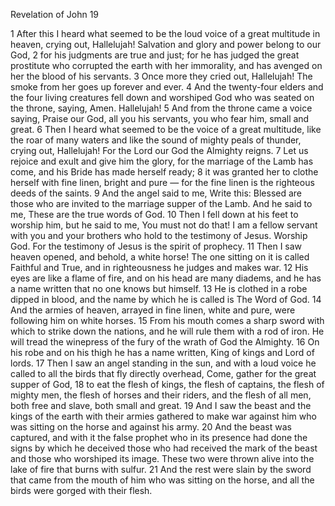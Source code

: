 Revelation of John 19

1	After this I heard what seemed to be the loud voice of a great multitude in heaven, crying out, Hallelujah! Salvation and glory and power belong to our God,
2	for his judgments are true and just; for he has judged the great prostitute who corrupted the earth with her immorality, and has avenged on her the blood of his servants.
3	Once more they cried out, Hallelujah! The smoke from her goes up forever and ever.
4	And the twenty-four elders and the four living creatures fell down and worshiped God who was seated on the throne, saying, Amen. Hallelujah!
5	And from the throne came a voice saying, Praise our God, all you his servants, you who fear him, small and great.
6	Then I heard what seemed to be the voice of a great multitude, like the roar of many waters and like the sound of mighty peals of thunder, crying out, Hallelujah! For the Lord our God the Almighty reigns.
7	Let us rejoice and exult and give him the glory, for the marriage of the Lamb has come, and his Bride has made herself ready;
8	it was granted her to clothe herself with fine linen, bright and pure — for the fine linen is the righteous deeds of the saints.
9	And the angel said to me, Write this: Blessed are those who are invited to the marriage supper of the Lamb. And he said to me, These are the true words of God.
10	Then I fell down at his feet to worship him, but he said to me, You must not do that! I am a fellow servant with you and your brothers who hold to the testimony of Jesus. Worship God. For the testimony of Jesus is the spirit of prophecy.
11	Then I saw heaven opened, and behold, a white horse! The one sitting on it is called Faithful and True, and in righteousness he judges and makes war.
12	His eyes are like a flame of fire, and on his head are many diadems, and he has a name written that no one knows but himself.
13	He is clothed in a robe dipped in blood, and the name by which he is called is The Word of God.
14	And the armies of heaven, arrayed in fine linen, white and pure, were following him on white horses.
15	From his mouth comes a sharp sword with which to strike down the nations, and he will rule them with a rod of iron. He will tread the winepress of the fury of the wrath of God the Almighty.
16	On his robe and on his thigh he has a name written, King of kings and Lord of lords.
17	Then I saw an angel standing in the sun, and with a loud voice he called to all the birds that fly directly overhead, Come, gather for the great supper of God,
18	to eat the flesh of kings, the flesh of captains, the flesh of mighty men, the flesh of horses and their riders, and the flesh of all men, both free and slave, both small and great.
19	And I saw the beast and the kings of the earth with their armies gathered to make war against him who was sitting on the horse and against his army.
20	And the beast was captured, and with it the false prophet who in its presence had done the signs by which he deceived those who had received the mark of the beast and those who worshiped its image. These two were thrown alive into the lake of fire that burns with sulfur.
21	And the rest were slain by the sword that came from the mouth of him who was sitting on the horse, and all the birds were gorged with their flesh.

